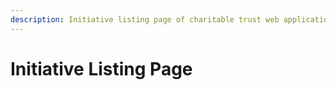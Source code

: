 ```yaml
---
description: Initiative listing page of charitable trust web application.
---
```


# Initiative Listing Page

